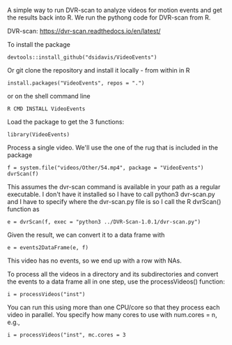 A simple way to run DVR-scan to analyze videos for motion events and get the results back into R.
We run the pythong code for DVR-scan from R.

DVR-scan: https://dvr-scan.readthedocs.io/en/latest/


To install the package
```
devtools::install_github("dsidavis/VideoEvents")
```
Or git clone the repository and install it locally - 
from within in R
```
install.packages("VideoEvents", repos = ".")
```
or on the shell command line
```
R CMD INSTALL VideoEvents
```


Load the package to get the 3 functions:
```
library(VideoEvents)
```

Process a single video. We'll use the one of the rug that is included in the package
```
f = system.file("videos/Other/54.mp4", package = "VideoEvents")
dvrScan(f)
```
This assumes the dvr-scan command is available in your path as a regular executable.
I don't have it installed so I have to call python3 dvr-scan.py and I have to specify
where the dvr-scan.py file is so I call the R dvrScan() function as 
```
e = dvrScan(f, exec = "python3 ../DVR-Scan-1.0.1/dvr-scan.py")
```
Given the result, we can convert it to a data frame with
```
e = events2DataFrame(e, f)
```
This video has no events, so we end up with a row with NAs.


To process all the videos in a directory and its subdirectories and convert the events to a data
frame all in one step, use the processVideos() function:
```
i = processVideos("inst")
```

You can run this using more than one CPU/core so that they process each video in parallel.
You specify how many cores to use with num.cores = n, e.g.,
```
i = processVideos("inst", mc.cores = 3
```
